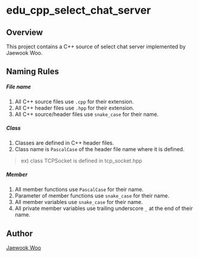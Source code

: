 # edu_cpp_select_chat_server

Overview
--------
This project contains a C++ source of select chat server implemented by Jaewook Woo.

Naming Rules
--------
##### File name
1. All C++ source files use <code>.cpp</code> for their extension.
2. All C++ header files use <code>.hpp</code> for their extension.
3. All C++ source/header files use <code>snake_case</code> for their name.

##### Class
1. Classes are defined in C++ header files.
2. Class name is <code>PascalCase</code> of the header file name where it is defined.
> ex) class TCPSocket is defined in tcp_socket.hpp

##### Member
1. All member functions use <code>PascalCase</code> for their name.
2. Parameter of member functions use <code>snake_case</code> for their name.
3. All member variables use <code>snake_case</code> for their name.
4. All private member variables use trailing underscore <code>_</code> at the end of their name.

Author
--------
[Jaewook Woo](https://bitbucket-gsp.com2us.net/users/jwwoo)